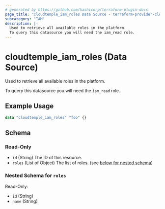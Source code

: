 ```yaml
---
# generated by https://github.com/hashicorp/terraform-plugin-docs
page_title: "cloudtemple_iam_roles Data Source - terraform-provider-cloudtemple"
subcategory: "IAM"
description: |-
  Used to retrieve all available roles in the platform.
  To query this datasource you will need the iam_read role.
---
```


# cloudtemple_iam_roles (Data Source)

Used to retrieve all available roles in the platform.

To query this datasource you will need the `iam_read` role.

## Example Usage

```terraform
data "cloudtemple_iam_roles" "foo" {}
```

<!-- schema generated by tfplugindocs -->
## Schema

### Read-Only

- `id` (String) The ID of this resource.
- `roles` (List of Object) The list of roles. (see [below for nested schema](#nestedatt--roles))

<a id="nestedatt--roles"></a>
### Nested Schema for `roles`

Read-Only:

- `id` (String)
- `name` (String)


